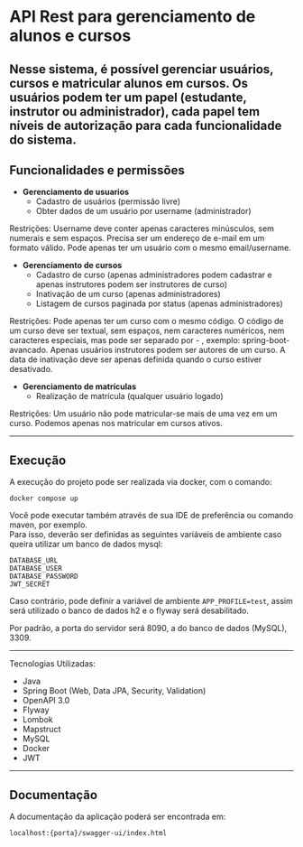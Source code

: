 # API Rest para gerenciamento de alunos e cursos

Nesse sistema, é possível gerenciar usuários, cursos e matricular alunos em cursos. Os usuários podem ter um papel (estudante, instrutor ou administrador), cada papel tem níveis de autorização para cada funcionalidade do sistema.
---

## Funcionalidades e permissões

* **Gerenciamento de usuarios**
  * Cadastro de usuários (permissão livre)
  * Obter dados de um usuário por username (administrador)  
  
Restrições: Username deve conter apenas caracteres minúsculos, sem numerais e sem espaços.
Precisa ser um endereço de e-mail em um formato válido.
Pode apenas ter um usuário com o mesmo email/username.

* **Gerenciamento de cursos**
  * Cadastro de curso (apenas administradores podem cadastrar e apenas instrutores podem ser instrutores de curso)
  * Inativação de um curso (apenas administradores)
  * Listagem de cursos paginada por status (apenas administradores)  

Restrições: Pode apenas ter um curso com o mesmo código.
O código de um curso deve ser textual, sem espaços, nem caracteres numéricos, nem caracteres especiais, mas pode ser separado por - , exemplo: spring-boot-avancado.
Apenas usuários instrutores podem ser autores de um curso.
A data de inativação deve ser apenas definida quando o curso estiver desativado.

* **Gerenciamento de matrículas**
  * Realização de matrícula (qualquer usuário logado)

Restrições:
Um usuário não pode matricular-se mais de uma vez em um curso.
Podemos apenas nos matricular em cursos ativos.

---
## Execução  

A execução do projeto pode ser realizada via docker, com o comando:
```shell
docker compose up
```
Você pode executar também através de sua IDE de preferência ou comando maven, por exemplo.  
Para isso, deverão ser definidas as seguintes variáveis de ambiente caso queira utilizar um banco de dados mysql:
```shell
DATABASE_URL
DATABASE_USER
DATABASE_PASSWORD
JWT_SECRET
```
Caso contrário, pode definir a variável de ambiente `APP_PROFILE=test`, assim será utilizado o banco de dados h2 e o flyway será desabilitado.  

Por padrão, a porta do servidor será 8090, a do banco de dados (MySQL), 3309.

---  
Tecnologias Utilizadas:
* Java
* Spring Boot (Web, Data JPA, Security, Validation)
* OpenAPI 3.0
* Flyway
* Lombok
* Mapstruct
* MySQL
* Docker
* JWT  

--- 
## Documentação

A documentação da aplicação poderá ser encontrada em: 
```bash
localhost:{porta}/swagger-ui/index.html
```